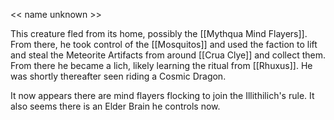 << name unknown >>

This creature fled from its home, possibly the [[Mythqua Mind Flayers]]. From there, he took control of the [[Mosquitos]] and used the faction to lift and steal the Meteorite Artifacts from around [[Crua Clye]] and collect them. From there he became a lich, likely learning the ritual from [[Rhuxus]]. He was shortly thereafter seen riding a Cosmic Dragon.

It now appears there are mind flayers flocking to join the Illithilich's rule. It also seems there is an Elder Brain he controls now.